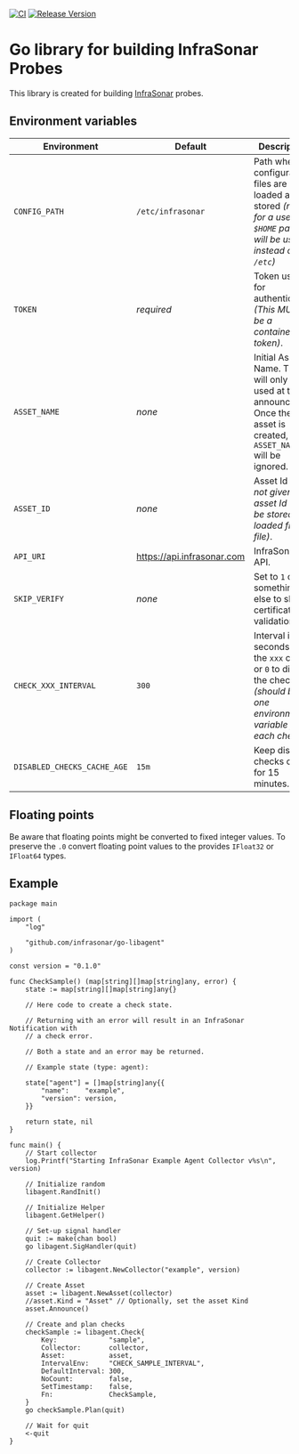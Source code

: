 [![CI](https://github.com/infrasonar/go-libagent/workflows/CI/badge.svg)](https://github.com/infrasonar/go-libagent/actions)
[![Release Version](https://img.shields.io/github/release/infrasonar/go-libagent)](https://github.com/infrasonar/go-libagent/releases)

# Go library for building InfraSonar Probes

This library is created for building [InfraSonar](https://infrasonar.com) probes.

## Environment variables

Environment                 | Default                       | Description
----------------------------|-------------------------------|-------------------
`CONFIG_PATH`       		| `/etc/infrasonar` 			| Path where configuration files are loaded and stored _(note: for a user, the `$HOME` path will be used instead of `/etc`)_
`TOKEN`                     | _required_                    | Token used for authentication _(This MUST be a container token)_.
`ASSET_NAME`                | _none_                        | Initial Asset Name. This will only be used at the announce. Once the asset is created, `ASSET_NAME` will be ignored.
`ASSET_ID`                  | _none_                        | Asset Id _(If not given, the asset Id will be stored and loaded from file)_.
`API_URI`                   | https://api.infrasonar.com    | InfraSonar API.
`SKIP_VERIFY`               | _none_						| Set to `1` or something else to skip certificate validation.
`CHECK_XXX_INTERVAL`        | `300`                         | Interval in seconds for the `xxx` check or `0` to disable the check. _(should be one environment variable for each check)_
`DISABLED_CHECKS_CACHE_AGE` | `15m`					        | Keep disabled checks cache for 15 minutes.

## Floating points

Be aware that floating points might be converted to fixed integer values. To preserve the `.0` convert floating point values to the provides `IFloat32` or `IFloat64` types.

## Example

```golang
package main

import (
	"log"

	"github.com/infrasonar/go-libagent"
)

const version = "0.1.0"

func CheckSample() (map[string][]map[string]any, error) {
	state := map[string][]map[string]any{}

	// Here code to create a check state.

	// Returning with an error will result in an InfraSonar Notification with
	// a check error.

	// Both a state and an error may be returned.

	// Example state (type: agent):

	state["agent"] = []map[string]any{{
		"name":    "example",
		"version": version,
	}}

	return state, nil
}

func main() {
	// Start collector
	log.Printf("Starting InfraSonar Example Agent Collector v%s\n", version)

	// Initialize random
	libagent.RandInit()

	// Initialize Helper
	libagent.GetHelper()

	// Set-up signal handler
	quit := make(chan bool)
	go libagent.SigHandler(quit)

	// Create Collector
	collector := libagent.NewCollector("example", version)

	// Create Asset
	asset := libagent.NewAsset(collector)
	//asset.Kind = "Asset" // Optionally, set the asset Kind
	asset.Announce()

	// Create and plan checks
	checkSample := libagent.Check{
		Key:             "sample",
		Collector:       collector,
		Asset:           asset,
		IntervalEnv:     "CHECK_SAMPLE_INTERVAL",
		DefaultInterval: 300,
		NoCount:         false,
		SetTimestamp:    false,
		Fn:              CheckSample,
	}
	go checkSample.Plan(quit)

	// Wait for quit
	<-quit
}
```
